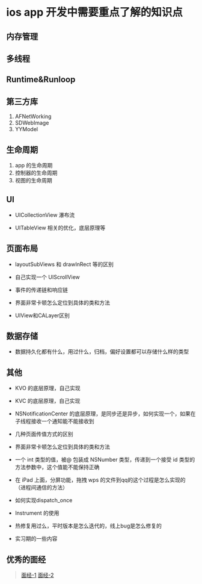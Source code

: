 # ios app 开发中需要重点了解的知识点

## 内存管理

## 多线程

## Runtime&Runloop

## 第三方库
1. AFNetWorking
2. SDWebImage
3. YYModel

## 生命周期
1. app 的生命周期
2. 控制器的生命周期
3. 视图的生命周期

## UI
- UICollectionView 瀑布流

- UITableView 相关的优化，底层原理等

## 页面布局
- layoutSubViews 和 drawInRect 等的区别

- 自己实现一个 UIScrollView

- 事件的传递链和响应链

- 界面非常卡顿怎么定位到具体的类和方法

- UIView和CALayer区别

## 数据存储
- 数据持久化都有什么，用过什么，归档，偏好设置都可以存储什么样的类型

## 其他
- KVO 的底层原理，自己实现

- KVC 的底层原理，自己实现

- NSNotificationCenter 的底层原理，是同步还是异步，如何实现一个，如果在子线程接收一个通知能不能接收到

- 几种页面传值方式的区别

- 界面非常卡顿怎么定位到具体的类和方法

- 一个 int 类型的值，被@ 包装成 NSNumber 类型，传递到一个接受 id 类型的方法参数中，这个值能不能保持正确

- 在 iPad 上面，分屏功能，拖拽 wps 的文件到qq的这个过程是怎么实现的（进程间通信的方法）

- 如何实现dispatch_once

- Instrument 的使用

- 热修复用过么，平时版本是怎么迭代的，线上bug是怎么修复的

- 实习期的一些内容

## 优秀的面经
>[面经-1](https://www.nowcoder.com/discuss/112417?type=post&order=time&pos=&page=1&channel=666&source_id=search_post)
>[面经-2](https://www.jianshu.com/p/604fac0bcb45)
